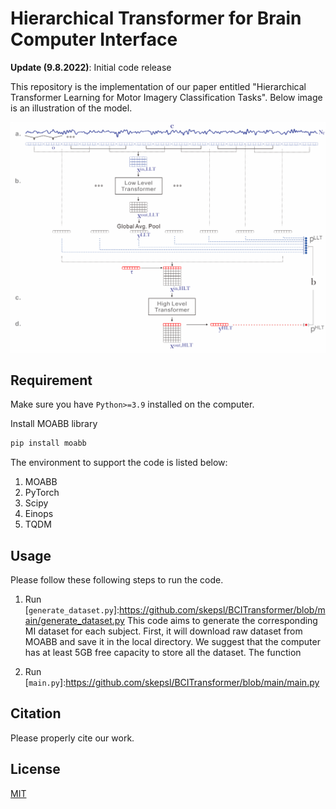 # Hierarchical Transformer for Brain Computer Interface

**Update (9.8.2022)**: Initial code release

This repository is the implementation of our paper entitled "Hierarchical Transformer Learning for Motor Imagery Classification Tasks". Below image is an illustration of the model.

![Alt-Text](/images/model_with_bg.png)

## Requirement

Make sure you have `Python>=3.9` installed on the computer.

Install MOABB library
```bash
pip install moabb
```

The environment to support the code is listed below:
1. MOABB
2. PyTorch
3. Scipy
4. Einops
5. TQDM

## Usage
Please follow these following steps to run the code.
1. Run [`generate_dataset.py`]:https://github.com/skepsl/BCITransformer/blob/main/generate_dataset.py
This code aims to generate the corresponding MI dataset for each subject. First, it will download raw dataset from MOABB and save it in the local directory. We suggest that the computer has at least 5GB free capacity to store all the dataset. The function 

2. Run [`main.py`]:https://github.com/skepsl/BCITransformer/blob/main/main.py
## Citation
Please properly cite our work. 


## License
[MIT](https://choosealicense.com/licenses/mit/)


